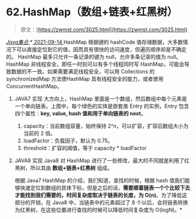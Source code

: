 <!--yml
category: 未分类
date: 0001-01-01 00:00:00
-->

# 62.HashMap（数组+链表+红黑树）

> 原文：[https://zwmst.com/3025.html](https://zwmst.com/3025.html)

   [ *Java集合* ](https://zwmst.com/java%e9%9b%86%e5%90%88)*[ <time datetime="2021-09-15T00:06:31+08:00"> 2021-09-14 </time> ](https://zwmst.com/3025.html)  HashMap 根据键的 hashCode 值存储数据，大多数情况下可以直接定位到它的值，因而具有很快的访问速度，但遍历顺序却是不确定的。 HashMap 最多只允许一条记录的键为 null，允许多条记录的值为 null。HashMap 非线程安全，即任一时刻可以有多个线程同时写 HashMap，可能会导致数据的不一致。如果需要满足线程安全，可以用 Collections 的synchronizedMap 方法使HashMap 具有线程安全的能力，或者使用ConcurrentHashMap。

1.  JAVA7 实现
    大方向上，HashMap 里面是一个数组，然后数组中每个元素是一个单向链表。上图中，每个绿色的实体是嵌套类 Entry 的实例，Entry 包含四个属性：**key, value, hash 值和用于单向链表的 next**。

    1.  capacity：当前数组容量，始终保持 2^n，可以扩容，扩容后数组大小为当前的 2 倍。
    2.  loadFactor：负载因子，默认为 0.75。
    3.  threshold：扩容的阈值，等于 capacity * loadFactor
2.  JAVA8 实现
    Java8 对 HashMap 进行了一些修改，最大的不同就是利用了红黑树，所以其由 **数组+链表+红黑树** 组成。

    根据 Java7 HashMap 的介绍，我们知道，查找的时候，根据 hash 值我们能够快速定位到数组的具体下标，但是之后的话，**需要顺着链表一个个比较下去才能找到我们需要的，时间复杂度取决于链表的长度，为 O(n)**。为了降低这部分的开销，在 Java8 中，当链表中的元素超过了 8 个以后，会将链表转换为红黑树，在这些位置进行查找的时候可以降低时间复杂度为 O(logN)。*